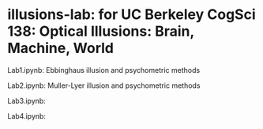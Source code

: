 # illusions-lab: for UC Berkeley CogSci 138: Optical Illusions: Brain, Machine, World


Lab1.ipynb: Ebbinghaus illusion and psychometric methods

Lab2.ipynb: Muller-Lyer illusion and psychometric methods

Lab3.ipynb:

Lab4.ipynb:
